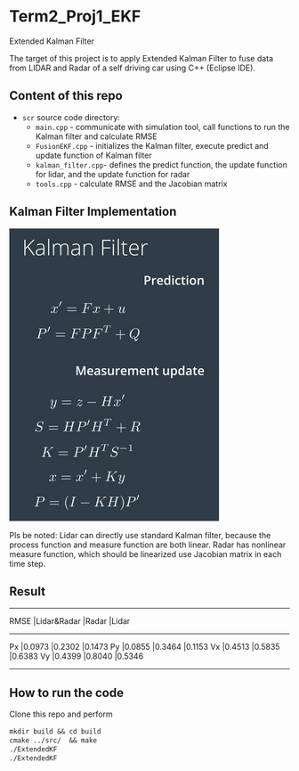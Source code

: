# Term2_Proj1_EKF
Extended Kalman Filter

The target of this project is to apply Extended Kalman Filter to fuse data from LIDAR and Radar of a self driving car using C++ (Eclipse IDE).

## Content of this repo
- `scr` source code directory:
  - `main.cpp` - communicate with simulation tool, call functions to run the Kalman filter and calculate RMSE
  - `FusionEKF.cpp` - initializes the Kalman filter, execute predict and update function of Kalman filter
  - `kalman_filter.cpp`- defines the predict function, the update function for lidar, and the update function for radar
  - `tools.cpp` - calculate RMSE and the Jacobian matrix

## Kalman Filter Implementation
![Kalman Filter](KF.png)

Pls be noted:
Lidar can directly use standard Kalman filter, because the process function and measure function are both linear.
Radar has nonlinear measure function, which should be linearized use Jacobian matrix in each time step.

## Result

______________________________________
RMSE |Lidar&Radar  |Radar      |Lidar
______________________________________
Px   |0.0973       |0.2302     |0.1473
Py   |0.0855       |0.3464     |0.1153
Vx   |0.4513       |0.5835     |0.6383
Vy   |0.4399       |0.8040     |0.5346
______________________________________

## How to run the code
Clone this repo and perform
```
mkdir build && cd build
cmake ../src/  && make
./ExtendedKF 
./ExtendedKF 
```



